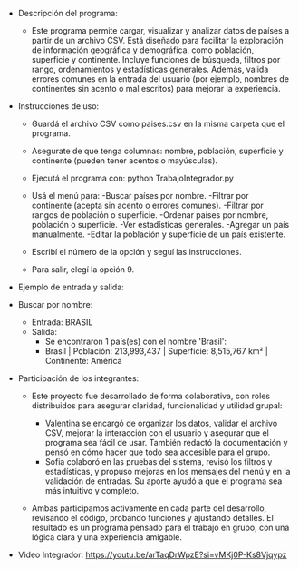 - Descripción del programa:
  - Este programa permite cargar, visualizar y analizar datos de países a partir de un archivo CSV. Está diseñado para facilitar la exploración de información geográfica y demográfica, como población, superficie y continente. Incluye funciones de búsqueda, filtros por rango, ordenamientos y estadísticas generales. Además, valida errores comunes en la entrada del usuario (por ejemplo, nombres de continentes sin acento o mal escritos) para mejorar la experiencia.


- Instrucciones de uso:
  - Guardá el archivo CSV como paises.csv en la misma carpeta que el programa.
  - Asegurate de que tenga columnas: nombre, población, superficie y continente (pueden tener acentos o mayúsculas).
  - Ejecutá el programa con: python TrabajoIntegrador.py
    
  - Usá el menú para:
    -Buscar países por nombre.
    -Filtrar por continente (acepta sin acento o errores comunes).
    -Filtrar por rangos de población o superficie.
    -Ordenar países por nombre, población o superficie.
    -Ver estadísticas generales.
    -Agregar un país manualmente.
    -Editar la población y superficie de un país existente.  
  - Escribí el número de la opción y seguí las instrucciones.
  - Para salir, elegí la opción 9.
    
    
- Ejemplo de entrada y salida:
 - Buscar por nombre:
   -  Entrada: BRASIL
    -  Salida:
       - Se encontraron 1 país(es) con el nombre 'Brasil':
       - Brasil | Población: 213,993,437 | Superficie: 8,515,767 km² | Continente: América
         

- Participación de los integrantes:
  - Este proyecto fue desarrollado de forma colaborativa, con roles distribuidos para asegurar claridad, funcionalidad y utilidad grupal:
    
    - Valentina se encargó de organizar los datos, validar el archivo CSV, mejorar la interacción con el usuario y asegurar que el programa sea fácil de usar. También redactó la documentación y pensó en cómo hacer que todo sea accesible para el grupo.
    - Sofia colaboró en las pruebas del sistema, revisó los filtros y estadísticas, y propuso mejoras en los mensajes del menú y en la validación de entradas. Su aporte ayudó a que el programa sea más intuitivo y completo.
      
  - Ambas participamos activamente en cada parte del desarrollo, revisando el código, probando funciones y ajustando detalles. El resultado es un programa pensado para el trabajo en grupo, con una lógica clara y una experiencia amigable.
 
 - Video Integrador: https://youtu.be/arTaqDrWpzE?si=vMKj0P-Ks8Vjqypz
              
